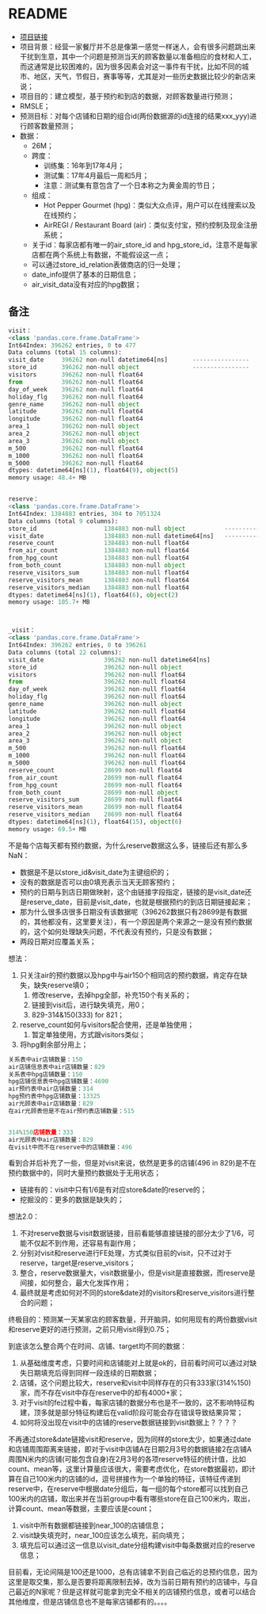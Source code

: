 # README

- [项目链接](https://www.kaggle.com/c/recruit-restaurant-visitor-forecasting)
- 项目背景：经营一家餐厅并不总是像第一感觉一样迷人，会有很多问题跳出来干扰到生意，其中一个问题是预测当天的顾客数量以准备相应的食材和人工，而这通常是比较困难的，因为很多因素会对这一事件有干扰，比如不同的城市、地区，天气，节假日，赛事等等，尤其是对一些历史数据比较少的新店来说；
- 项目目的：建立模型，基于预约和到店的数据，对顾客数量进行预测；
- RMSLE；
- 预测目标：对每个店铺和日期的组合id(两份数据源的id连接的结果xxx_yyy)进行顾客数量预测；
- 数据：
    - 26M；
    - 跨度：
        - 训练集：16年到17年4月；
        - 测试集：17年4月最后一周和5月；
        - 注意：测试集有意包含了一个日本称之为黄金周的节日；
    - 组成：
        - Hot Pepper Gourmet (hpg)：类似大众点评，用户可以在线搜索以及在线预约；
        - AirREGI / Restaurant Board (air)：类似支付宝，预约控制及现金注册系统；
    - 关于id：每家店都有唯一的air_store_id and hpg_store_id，注意不是每家店都在两个系统上有数据，不能假设这一点；
    - 可以通过store_id_relation表做商店的归一处理；
    - date_info提供了基本的日期信息；
    - air_visit_data没有对应的hpg数据；

## 备注

```python
visit：
<class 'pandas.core.frame.DataFrame'>
Int64Index: 396262 entries, 0 to 477
Data columns (total 15 columns):
visit_date     396262 non-null datetime64[ns]       ----------------
store_id       396262 non-null object               ----------------
visitors       396262 non-null float64
from           396262 non-null float64
day_of_week    396262 non-null float64
holiday_flg    396262 non-null float64
genre_name     396262 non-null object
latitude       396262 non-null float64
longitude      396262 non-null float64
area_1         396262 non-null object
area_2         396262 non-null object
area_3         396262 non-null object
m_500          396262 non-null float64
m_1000         396262 non-null float64
m_5000         396262 non-null float64
dtypes: datetime64[ns](1), float64(9), object(5)
memory usage: 48.4+ MB


reserve：
<class 'pandas.core.frame.DataFrame'>
Int64Index: 1384883 entries, 304 to 7051324
Data columns (total 9 columns):
store_id                   1384883 non-null object           ----------------
visit_date                 1384883 non-null datetime64[ns]   ----------------
reserve_count              1384883 non-null float64
from_air_count             1384883 non-null float64
from_hpg_count             1384883 non-null float64
from_both_count            1384883 non-null object
reserve_visitors_sum       1384883 non-null float64
reserve_visitors_mean      1384883 non-null float64
reserve_visitors_median    1384883 non-null float64
dtypes: datetime64[ns](1), float64(6), object(2)
memory usage: 105.7+ MB



_visit：
<class 'pandas.core.frame.DataFrame'>
Int64Index: 396262 entries, 0 to 396261
Data columns (total 22 columns):
visit_date                 396262 non-null datetime64[ns]
store_id                   396262 non-null object
visitors                   396262 non-null float64
from                       396262 non-null float64
day_of_week                396262 non-null float64
holiday_flg                396262 non-null float64
genre_name                 396262 non-null object
latitude                   396262 non-null float64
longitude                  396262 non-null float64
area_1                     396262 non-null object
area_2                     396262 non-null object
area_3                     396262 non-null object
m_500                      396262 non-null float64
m_1000                     396262 non-null float64
m_5000                     396262 non-null float64
reserve_count              28699 non-null float64
from_air_count             28699 non-null float64
from_hpg_count             28699 non-null float64
from_both_count            28699 non-null object
reserve_visitors_sum       28699 non-null float64
reserve_visitors_mean      28699 non-null float64
reserve_visitors_median    28699 non-null float64
dtypes: datetime64[ns](1), float64(15), object(6)
memory usage: 69.5+ MB
```

不是每个店每天都有预约数据，为什么reserve数据这么多，链接后还有那么多NaN：
- 数据是不是以store_id&visit_date为主键组织的；
- 没有的数据是否可以由0填充表示当天无顾客预约；
- 预约的日期与到店日期做映射，这个由链接字段指定，链接的是visit_date还是reserve_date，目前是visit_date，也就是根据预约的到店日期链接起来；
- 那为什么很多店很多日期没有该数据呢（396262数据只有28699是有数据的，其他都没有，这里要关注），有一个原因是两个来源之一是没有预约数据的，这个如何处理缺失问题，不代表没有预约，只是没有数据；
- 两段日期对应覆盖关系；

想法：
1. 只关注air的预约数据以及hpg中与air150个相同店的预约数据，肯定存在缺失，缺失reserve填0；
    1. 修改reserve，去掉hpg全部，补充150个有关系的；
    2. 链接到visit后，进行缺失填充，用0；
    3. 829-314&150(333) for 821；
2. reserve_count如何与visitors配合使用，还是单独使用；
    1. 暂定单独使用，方式跟visitors类似；
3. 将hpg剩余部分用上；


```python
关系表中air店铺数量：150
air店铺信息表中air店铺数量：829
关系表中hpg店铺数量：150
hpg店铺信息表中hpg店铺数量：4690
air预约表中air店铺数量：314
hpg预约表中hpg店铺数量：13325
air光顾表中air店铺数量：829
在air光顾表但是不在air预约表店铺数量：515


314%150店铺数量：333
air光顾表中air店铺数量：829
在visit中而不在reserve中的店铺数量：496
```

看到合并后补充了一些，但是对visit来说，依然是更多的店铺(496 in 829)是不在预约数据中的，同时大量预约数据处于无用状态；
- 链接有的：visit中只有1/6是有对应store&date的reserve的；
- 挖掘没的：更多的数据是缺失的；

想法2.0：
1. 不对reserve数据与visit数据链接，目前看能够直接链接的部分太少了1/6，可能不仅起不到作用，还容易有副作用；
2. 分别对visit和reserve进行FE处理，方式类似目前的visit，只不过对于reserve，target是reserve_visitors；
3. 整合，reserve数据量大，visit数据量小，但是visit是直接数据，而reserve是间接，如何整合，最大化发挥作用；
4. 最终就是考虑如何对不同的store&date对的visitors和reserve_visitors进行整合的问题；

终极目的：预测某一天某家店的顾客数量，开开脑洞，如何用现有的两份数据visit和reserve更好的进行预测，之前只用visit得到0.75；

到底该怎么整合两个在时间、店铺、target均不同的数据：
1. 从基础维度考虑，只要时间和店铺能对上就是ok的，目前看时间可以通过对缺失日期填充后得到同样一段连续的日期数据；
2. 店铺，这个问题比较大，reserve和visit中同样存在的只有333家(314%150)家，而不存在visit中存在reserve中的却有4000+家；
3. 对于visit的fe过程中看，每家店铺的数据分布也是不一致的，这不影响特征构建，顶多就是部分特征构建后在valid阶段可能会存在错误导致结果异常；
4. 如何将没出现在visit中的店铺的reserve数据链接到visit数据上？？？？

不再通过store&date链接visit和reserve，因为同样的store太少，如果通过date和店铺周围距离来链接，即对于visit中店铺A在日期2月3号的数据链接2在店铺A周围N米内的店铺(可能包含自身)在2月3号的各项reserve特征的统计值，比如count、mean等，这里计算量应该很大，需要考虑优化，在store数据最初，即计算在自己100米内的店铺的id，逗号拼接作为一个单独的特征，该特征传递到reserve中，在reserve中根据date分组后，每一组的每个store都可以找到自己100米内的店铺，取出来并在当前group中看有哪些store在自己100米内，取出，计算count、mean等数据，主要应该是count；

1. visit中所有数据都链接到near_100的店铺信息；
2. visit缺失填充时，near_100应该怎么填充，前向填充；
3. 填充后可以通过这一信息以visit_date分组构建visit中每条数据对应的reserve信息；

目前看，无论间隔是100还是1000，总有店铺拿不到自己临近的总预约信息，因为这里是取交集，那么是否要将距离限制去掉，改为当前日期有预约的店铺中，与自己最近的N家呢？但是这样就可能拿到完全不相关的店铺预约信息，或者可以结合其他维度，但是店铺信息也不是每家店铺都有的。。。。
